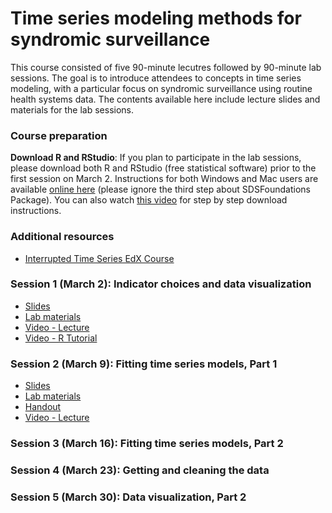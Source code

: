 # Time series modeling methods for syndromic surveillance

This course consisted of five 90-minute lecutres followed by 90-minute lab sessions. The goal is to introduce attendees to concepts in time series modeling, with a particular focus on syndromic surveillance using routine health systems data. The contents available here include lecture slides and materials for the lab sessions.

### Course preparation
**Download R and RStudio**: If you plan to participate in the lab sessions, please download both R and RStudio (free statistical software) prior to the first session on March 2. Instructions for both Windows and Mac users are available [online here](https://courses.edx.org/courses/UTAustinX/UT.7.01x/3T2014/56c5437b88fa43cf828bff5371c6a924/) (please ignore the third step about SDSFoundations Package). You can also watch [this video](https://www.youtube.com/watch?v=cX532N_XLIs&ab_channel=MarinStatsLectures-RProgramming%26Statistics) for step by step download instructions.

### Additional resources
- [Interrupted Time Series EdX Course](https://www.edx.org/course/policy-analysis-using-interrupted-time-series)


### Session 1 (March 2): Indicator choices and data visualization 
- [Slides](slides/CIHR_SyndromicSurveillanceCourse_lecture1_v02.pdf)
- [Lab materials](materials/session1_03-02.zip)
- [Video - Lecture](https://www.youtube.com/watch?v=vo_MFsIRBe4)
- [Video - R Tutorial](https://www.youtube.com/watch?v=AeWJ2T2Zuiw)

### Session 2 (March 9): Fitting time series models, Part 1 
- [Slides](slides/CIHR_Course_Week2_Time_Series_no_code.pdf)
- [Lab materials](materials/session2_03-09.zip)
- [Handout](https://docs.google.com/presentation/d/1xSLggegZW1SDZBWTop-swGuqrGFYlOByrD7X2lNdWRs/edit#slide=id.p)
- [Video - Lecture](https://www.youtube.com/watch?v=JWJhww1mOOE)


### Session 3 (March 16): Fitting time series models, Part 2 

### Session 4 (March 23): Getting and cleaning the data

### Session 5 (March 30): Data visualization, Part 2



